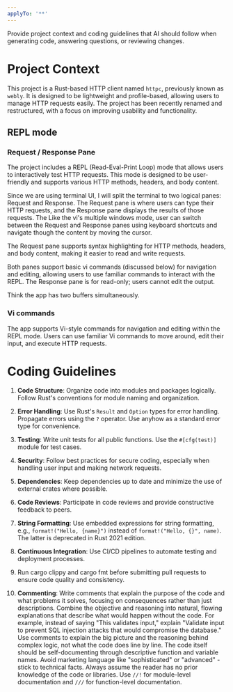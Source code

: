 ```yaml
---
applyTo: '**'
---
```

Provide project context and coding guidelines that AI should follow when generating code, answering questions, or reviewing changes.

# Project Context

This project is a Rust-based HTTP client named `httpc`, previously known as `webly`. It is designed to be lightweight and profile-based, allowing users to manage HTTP requests easily. The project has been recently renamed and restructured, with a focus on improving usability and functionality.

## REPL mode

### Request / Response Pane

The project includes a REPL (Read-Eval-Print Loop) mode that allows users to interactively test HTTP requests. This mode is designed to be user-friendly and supports various HTTP methods, headers, and body content.

Since we are using terminal UI, I will split the terminal to two logical panes: Request and Response. The Request pane is where users can type their HTTP requests, and the Response pane displays the results of those requests. The Like the vi's multiple windows mode, user can switch between the Request and Response panes using keyboard shortcuts and navigate though the content by moving the cursor. 

The Request pane supports syntax highlighting for HTTP methods, headers, and body content, making it easier to read and write requests.

Both panes support basic vi commands (discussed below) for navigation and editing, allowing users to use familiar commands to interact with the REPL. The Response pane is for read-only; users cannot edit the output.

Think the app has two buffers simultaneously.

### Vi commands

The app supports Vi-style commands for navigation and editing within the REPL mode. Users can use familiar Vi commands to move around, edit their input, and execute HTTP requests.

# Coding Guidelines

1. **Code Structure**: Organize code into modules and packages logically. Follow Rust's conventions for module naming and organization.

2. **Error Handling**: Use Rust's `Result` and `Option` types for error handling. Propagate errors using the `?` operator. Use anyhow as a standard error type for convenience.

3. **Testing**: Write unit tests for all public functions. Use the `#[cfg(test)]` module for test cases.

4. **Security**: Follow best practices for secure coding, especially when handling user input and making network requests.

5. **Dependencies**: Keep dependencies up to date and minimize the use of external crates where possible.

6. **Code Reviews**: Participate in code reviews and provide constructive feedback to peers.

7. **String Formatting**: Use embedded expressions for string formatting, e.g., `format!("Hello, {name}")` instead of `format!("Hello, {}", name)`. The latter is deprecated in Rust 2021 edition.

8. **Continuous Integration**: Use CI/CD pipelines to automate testing and deployment processes.

9. Run cargo clippy and cargo fmt before submitting pull requests to ensure code quality and consistency.

10. **Commenting**: Write comments that explain the purpose of the code and what problems it solves, focusing on consequences rather than just descriptions. Combine the objective and reasoning into natural, flowing explanations that describe what would happen without the code. For example, instead of saying "This validates input," explain "Validate input to prevent SQL injection attacks that would compromise the database." Use comments to explain the big picture and the reasoning behind complex logic, not what the code does line by line. The code itself should be self-documenting through descriptive function and variable names. Avoid marketing language like "sophisticated" or "advanced" - stick to technical facts. Always assume the reader has no prior knowledge of the code or libraries. Use `//!` for module-level documentation and `///` for function-level documentation.